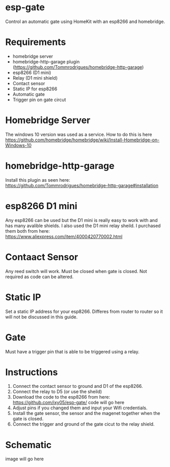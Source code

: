 # esp-gate
Control an automatic gate using HomeKit with an esp8266 and homebridge. 

# Requirements 
- homebridge server
- homebridge-http-garage plugin (https://github.com/Tommrodrigues/homebridge-http-garage)
- esp8266 (D1 mini)
- Relay (D1 mini shield) 
- Contact sensor
- Static IP for esp8266
- Automatic gate
- Trigger pin on gate circut 

# Homebridge Server
The windows 10 version was used as a service. How to do this is here https://github.com/homebridge/homebridge/wiki/Install-Homebridge-on-Windows-10

# homebridge-http-garage
Install this plugin as seen here: https://github.com/Tommrodrigues/homebridge-http-garage#installation

# esp8266 D1 mini
Any esp8266 can be used but the D1 mini is really easy to work with and has many avalible shields. I also used the D1 mini relay sheild.
I purchased them both from here: https://www.aliexpress.com/item/4000420770002.html

# Contaact Sensor
Any reed switch will work. Must be closed when gate is closed. Not required as code can be altered. 

# Static IP
 Set a static IP address for your esp8266. Differes from router to router so it will not be discussed in this guide. 
 
 # Gate
 Must have a trigger pin that is able to be triggered using a relay. 
 
 # Instructions
 1. Connect the contact sensor to ground and D1 of the esp8266.
 2. Connect the relay to D5 (or use the sheild)
 3. Download the code to the esp8266 from here: https://github.com/ixy05/esp-gate/ code will go here
 4. Adjust pins if you changed them and input your Wifi credentials. 
 5. Install the gate sensor, the sensor and the magenet together when the gate is closed. 
 6. Connect the trigger and ground of the gate cicut to the relay shield. 

# Schematic
image will go here
